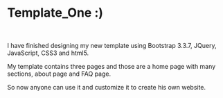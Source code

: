  <h1>Template_One :)</h1>
<br>
<p> I have finished designing my new template using Bootstrap 3.3.7, JQuery, JavaScript, CSS3 and html5.</p>
<p> My template contains three pages and those are a home page with many sections, about page and FAQ page.<p>
<p> So now anyone can use it and customize it to create his own website. <p>
